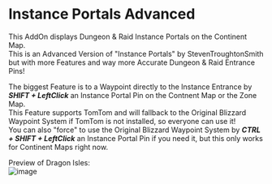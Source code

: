 # Instance Portals Advanced  
This AddOn displays Dungeon & Raid Instance Portals on the Continent Map.  
This is an Advanced Version of "Instance Portals" by StevenTroughtonSmith but with more Features and way more Accurate Dungeon & Raid Entrance Pins!  

The biggest Feature is to a Waypoint directly to the Instance Entrance by ***SHIFT + LeftClick*** an Instance Portal Pin on the Contnent Map or the Zone Map.  
This Feature supports TomTom and will fallback to the Original Blizzard Waypoint System if TomTom is not installed, so everyone can use it!  
You can also "force" to use the Original Blizzard Waypoint System by ***CTRL + SHIFT + LeftClick*** an Instance Portal Pin if you need it, but this only works for Continent Maps right now.  

Preview of Dragon Isles:  
![image](https://user-images.githubusercontent.com/41425685/203467824-01b7e5f3-71ed-41af-b25c-e8080a1c06d6.png)

